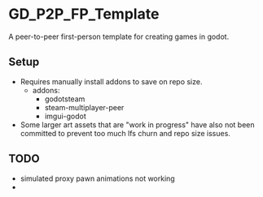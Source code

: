 # GD_P2P_FP_Template
A peer-to-peer first-person template for creating games in godot.

## Setup
* Requires manually install addons to save on repo size.
  * addons:
	* godotsteam
	* steam-multiplayer-peer
	* imgui-godot
* Some larger art assets that are "work in progress" have also not been committed to prevent too much lfs churn and repo size issues.


## TODO
* simulated proxy pawn animations not working
* 
